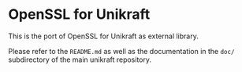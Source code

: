 OpenSSL for Unikraft
=============================

This is the port of OpenSSL for Unikraft as external library.

Please refer to the `README.md` as well as the documentation in the `doc/`
subdirectory of the main unikraft repository.
